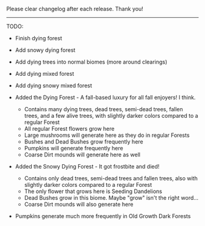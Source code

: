 Please clear changelog after each release.
Thank you!

-----------------
TODO:
- Finish dying forest
- Add snowy dying forest
- Add dying trees into normal biomes (more around clearings)
- Add dying mixed forest
- Add dying snowy mixed forest

- Added the Dying Forest - A fall-based luxury for all fall enjoyers! I think.
  - Contains many dying trees, dead trees, semi-dead trees, fallen trees, and a few alive trees, with slightly darker colors compared to a regular Forest
  - All regular Forest flowers grow here
  - Large mushrooms will generate here as they do in regular Forests
  - Bushes and Dead Bushes grow frequently here
  - Pumpkins will generate frequently here
  - Coarse Dirt mounds will generate here as well

- Added the Snowy Dying Forest - It got frostbite and died!
  - Contains only dead trees, semi-dead trees and fallen trees, also with slightly darker colors compared to a regular Forest
  - The only flower that grows here is Seeding Dandelions
  - Dead Bushes grow in this biome. Maybe "grow" isn't the right word...
  - Coarse Dirt mounds will also generate here

- Pumpkins generate much more frequently in Old Growth Dark Forests
